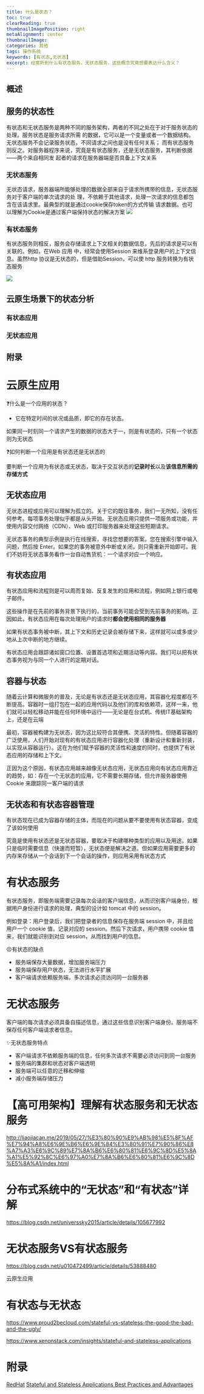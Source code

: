 ```yaml
---
title: 什么是状态？
toc: true
clearReading: true
thumbnailImagePosition: right
metaAlignment: center
thumbnailImage:
categories: 其他
tags: 操作系统
keywords: [有状态,无状态]
excerpt: 经常听到什么有状态服务，无状态服务，这些概念究竟想要表达什么含义？
---
```


## 概述

## 服务的状态性

有状态和无状态服务是两种不同的服务架构，两者的不同之处在于对于服务状态的处理。服务状态是服务请求所需
的数据，它可以是一个变量或者一个数据结构。无状态服务不会记录服务状态，不同请求之间也是没有任何关系；
而有状态服务则反之。对服务器程序来说，究竟是有状态服务，还是无状态服务，其判断依据——两个来自相同发
起者的请求在服务器端是否具备上下文关系

### 无状态服务

无状态请求，服务器端所能够处理的数据全部来自于请求所携带的信息，无状态服务对于客户端的单次请求的处
理，不依赖于其他请求，处理一次请求的信息都包含在该请求里。最典型的就是通过cookie保存token的方式传输
请求数据。也可以理解为Cookie是通过客户端保持状态的解决方案
![](https://gitee.com/mingchaohu/blog-image/raw/master/image/image-20211102194130571.png)
### 有状态服务

有状态服务则相反，服务会存储请求上下文相关的数据信息，先后的请求是可以有关联的。例如，在Web 应用
中，经常会使用Session 来维系登录用户的上下文信息。虽然http 协议是无状态的，但是借助Session，可以使
http 服务转换为有状态服务

![](https://gitee.com/mingchaohu/blog-image/raw/master/image/image-20211102194134064.png)

## 云原生场景下的状态分析

### 有状态应用

### 无状态应用


## 附录


# 云原生应用

:question:什么是一个应用的状态？

- 它在特定时间的状况或品质，即它的存在状态。

如果同一时刻同一个请求产生的数据的状态大于一，则是有状态的，只有一个状态则为无状态

:question:如何判断一个应用是有状态还是无状态的

要判断一个应用为有状态或无状态，取决于交互状态的**记录时长**以及**该信息所需的存储方式**



## 无状态应用

无状态进程或应用可以理解为孤立的。关于它的既往事务，我们一无所知，没有任何参考。每项事务处理似乎都是从头开始。无状态应用只提供一项服务或功能，并使用内容交付网络（CDN）、Web 或打印服务器来处理这些短期请求。 

无状态事务的典型示例是执行在线搜索，寻找您想要的答案。您在搜索引擎中输入问题，然后按 Enter。如果您的事务被意外中断或关闭，则只需重新开始即可。我们不妨将无状态事务看作一台自动售货机：一个请求对应一个响应。 

## 有状态应用

有状态应用和流程则是可以周而复始、反复发生的应用和流程，例如网上银行或电子邮件。

这些操作是在先前的事务背景下执行的，当前事务可能会受到先前事务的影响。正因如此，有状态应用在每次处理用户的请求时**都会使用相同的服务器**

如果有状态事务被中断，其上下文和历史记录会被存储下来，这样就可以或多或少地从上次中断的地方继续。

有状态应用会跟踪诸如窗口位置、设置首选项和近期活动等内容。我们可以把有状态事务视为与同一个人进行的定期对话。

## 容器与状态

随着云计算和微服务的普及，无论是有状态还是无状态应用，其容器化程度都在不断提高。容器时一组打包在一起的应用代码以及他们的库和依赖项，这样一来，他们就可以轻松移动并能在任何环境中运行——无论是在台式机、传统IT基础架构上，还是在云端

最初，容器被构建为无状态，因为这比较符合其便携、灵活的特性。但随着容器的广泛使用，人们开始对现有的有状态应用进行容器化处理（重新设计和重新封装，以实现从容器运行）。这在为他们赋予容器的灵活性和速度的同时，也提供了有状态应用的存储和上下文。

正因为这个原因，有状态应用越来越像无状态应用，无状态应用向有状态应用靠近的趋势，如：存在一个无状态的应用，它不需要长期存储，但允许服务器使用 Cookie 来跟踪同一客户端的请求



## 无状态和有状态容器管理

有状态现在已成为容器存储的主体，而现在的问题从要不要使用有状态容器，变成了该如何使用

究竟是使用有状态还是无状态容器，要取决于构建哪种类型的应用以及用途。如果只是临时需要信息（快速而短暂），无状态便是解决之道。但如果应用需要更多的内存来存储从一个会话到下一个会话的操作，则应用采用有状态方式



# 有状态服务

有状态服务，即服务端需要记录每次会话的客户端信息，从而识别客户端身份，根据用户身份进行请求的处理，典型的设计如 tomcat 中的 session。

例如登录：用户登录后，我们把登录者的信息保存在服务端 session 中，并且给用户一个 cookie 值，记录对应的 session。然后下次请求，用户携带 cookie 值来，我们就能识别到对应 session，从而找到用户的信息。

:persevere:有状态的缺点

- 服务端保存大量数据，增加服务端压力
- 服务端保存用户状态，无法进行水平扩展
- 客户端请求依赖服务端，多次请求必须访问同一台服务器



# 无状态服务

客户端的每次请求必须具备自描述信息，通过这些信息识别客户端身份。服务端不保存任何客户端请求者信息。

:sparkles:无状态服务特点

- 客户端请求不依赖服务端的信息，任何多次请求不需要必须访问到同一台服务
- 服务端的集群和状态对客户端透明
- 服务端可以任意的迁移和伸缩
- 减小服务端存储压力





# 【高可用架构】理解有状态服务和无状态服务

http://liaojiacan.me/2019/05/27/%E3%80%90%E9%AB%98%E5%8F%AF%E7%94%A8%E6%9E%B6%E6%9E%84%E3%80%91%E7%90%86%E8%A7%A3%E6%9C%89%E7%8A%B6%E6%80%81%E6%9C%8D%E5%8A%A1%E5%92%8C%E6%97%A0%E7%8A%B6%E6%80%81%E6%9C%8D%E5%8A%A1/index.html

# 分布式系统中的“无状态”和“有状态”详解

https://blog.csdn.net/universsky2015/article/details/105677992

# 无状态服务VS有状态服务

https://blog.csdn.net/u010472499/article/details/53888480

云原生应用

# 有状态与无状态



https://www.proud2becloud.com/stateful-vs-stateless-the-good-the-bad-and-the-ugly/

https://www.xenonstack.com/insights/stateful-and-stateless-applications

# 附录

[RedHat](https://www.redhat.com/zh/topics/cloud-native-apps/stateful-vs-stateless)
[Stateful and Stateless Applications Best Practices and Advantages](https://www.xenonstack.com/insights/stateful-and-stateless-applications)

